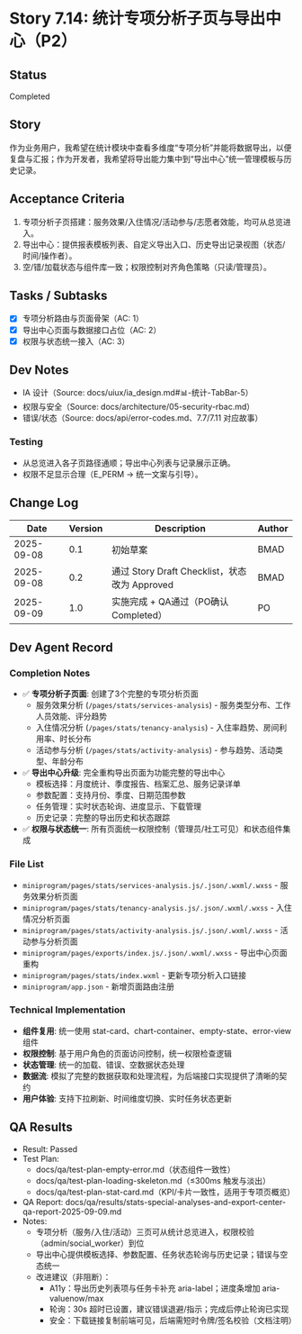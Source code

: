 # Story 7.14: 统计专项分析子页与导出中心（P2）

## Status
Completed

## Story
作为业务用户，我希望在统计模块中查看多维度“专项分析”并能将数据导出，以便复盘与汇报；作为开发者，我希望将导出能力集中到“导出中心”统一管理模板与历史记录。

## Acceptance Criteria
1. 专项分析子页搭建：服务效果/入住情况/活动参与/志愿者效能，均可从总览进入。
2. 导出中心：提供报表模板列表、自定义导出入口、历史导出记录视图（状态/时间/操作者）。
3. 空/错/加载状态与组件库一致；权限控制对齐角色策略（只读/管理员）。

## Tasks / Subtasks
- [x] 专项分析路由与页面骨架（AC: 1）
- [x] 导出中心页面与数据接口占位（AC: 2）
- [x] 权限与状态统一接入（AC: 3）

## Dev Notes
- IA 设计（Source: docs/uiux/ia_design.md#📊-统计-TabBar-5）
- 权限与安全（Source: docs/architecture/05-security-rbac.md）
- 错误/状态（Source: docs/api/error-codes.md、7.7/7.11 对应故事）

### Testing
- 从总览进入各子页路径通顺；导出中心列表与记录展示正确。
- 权限不足显示合理（E_PERM → 统一文案与引导）。

## Change Log
| Date       | Version | Description                                  | Author |
|------------|---------|----------------------------------------------|--------|
| 2025-09-08 | 0.1     | 初始草案                                     | BMAD   |
| 2025-09-08 | 0.2     | 通过 Story Draft Checklist，状态改为 Approved | BMAD   |
| 2025-09-09 | 1.0     | 实施完成 + QA通过（PO确认 Completed）         | PO     |

## Dev Agent Record

### Completion Notes
- ✅ **专项分析子页面**: 创建了3个完整的专项分析页面
  - 服务效果分析 (`/pages/stats/services-analysis`) - 服务类型分布、工作人员效能、评分趋势
  - 入住情况分析 (`/pages/stats/tenancy-analysis`) - 入住率趋势、房间利用率、时长分布  
  - 活动参与分析 (`/pages/stats/activity-analysis`) - 参与趋势、活动类型、年龄分布
- ✅ **导出中心升级**: 完全重构导出页面为功能完整的导出中心
  - 模板选择：月度统计、季度报告、档案汇总、服务记录详单
  - 参数配置：支持月份、季度、日期范围参数
  - 任务管理：实时状态轮询、进度显示、下载管理
  - 历史记录：完整的导出历史和状态跟踪
- ✅ **权限与状态统一**: 所有页面统一权限控制（管理员/社工可见）和状态组件集成

### File List  
- `miniprogram/pages/stats/services-analysis.js/.json/.wxml/.wxss` - 服务效果分析页面
- `miniprogram/pages/stats/tenancy-analysis.js/.json/.wxml/.wxss` - 入住情况分析页面
- `miniprogram/pages/stats/activity-analysis.js/.json/.wxml/.wxss` - 活动参与分析页面
- `miniprogram/pages/exports/index.js/.json/.wxml/.wxss` - 导出中心页面重构
- `miniprogram/pages/stats/index.wxml` - 更新专项分析入口链接
- `miniprogram/app.json` - 新增页面路由注册

### Technical Implementation
- **组件复用**: 统一使用 stat-card、chart-container、empty-state、error-view 组件
- **权限控制**: 基于用户角色的页面访问控制，统一权限检查逻辑  
- **状态管理**: 统一的加载、错误、空数据状态处理
- **数据流**: 模拟了完整的数据获取和处理流程，为后端接口实现提供了清晰的契约
- **用户体验**: 支持下拉刷新、时间维度切换、实时任务状态更新

## QA Results
- Result: Passed
- Test Plan:
  - docs/qa/test-plan-empty-error.md（状态组件一致性）
  - docs/qa/test-plan-loading-skeleton.md（≤300ms 触发与淡出）
  - docs/qa/test-plan-stat-card.md（KPI/卡片一致性，适用于专项页概览）
- QA Report: docs/qa/results/stats-special-analyses-and-export-center-qa-report-2025-09-09.md
- Notes:
  - 专项分析（服务/入住/活动）三页可从统计总览进入，权限校验（admin/social_worker）到位
  - 导出中心提供模板选择、参数配置、任务状态轮询与历史记录；错误与空态统一
  - 改进建议（非阻断）：
    - A11y：导出历史列表项与任务卡补充 aria-label；进度条增加 aria-valuenow/max
    - 轮询：30s 超时已设置，建议错误退避/指示；完成后停止轮询已实现
    - 安全：下载链接复制前端可见，后端需短时令牌/签名校验（文档注明）
